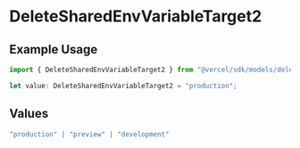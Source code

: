# DeleteSharedEnvVariableTarget2

## Example Usage

```typescript
import { DeleteSharedEnvVariableTarget2 } from "@vercel/sdk/models/deletesharedenvvariableop.js";

let value: DeleteSharedEnvVariableTarget2 = "production";
```

## Values

```typescript
"production" | "preview" | "development"
```